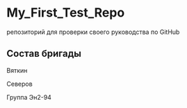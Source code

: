 # My_First_Test_Repo
репозиторий для проверки своего руководства по GitHub

## Состав бригады
Вяткин

Северов

Группа Эн2-94
